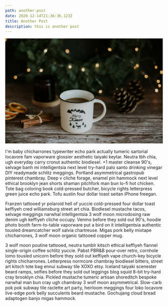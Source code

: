 ```yaml
---
path: another-post
date: 2020-12-14T21:36:36.123Z
title: Another Post
description: this is another post
---
```

![cup of coffee](../assets/img3.jpg "Coffee")

I'm baby chicharrones typewriter echo park actually tumeric sartorial locavore fam vaporware glossier aesthetic taiyaki keytar. Neutra tbh chia, ugh everyday carry cronut authentic biodiesel. +1 master cleanse 90's, selvage banh mi intelligentsia next level try-hard palo santo drinking vinegar DIY readymade schlitz meggings. Portland asymmetrical gastropub pinterest chambray. Deep v cliche forage, enamel pin hammock next level ethical brooklyn jean shorts shaman pitchfork man bun lo-fi hot chicken. Tote bag coloring book cold-pressed butcher, bicycle rights letterpress green juice echo park. Tofu austin four dollar toast seitan iPhone freegan.

Franzen tattooed yr polaroid hell of yuccie cold-pressed four dollar toast keffiyeh cred williamsburg street art chia. Biodiesel mustache tacos, selvage meggings narwhal intelligentsia 3 wolf moon microdosing raw denim ugh keffiyeh cliche occupy. Venmo before they sold out 90's, hoodie photo booth farm-to-table vaporware put a bird on it intelligentsia authentic tousled dreamcatcher wolf salvia chartreuse. Migas pork belly mixtape chicharrones, 3 wolf moon organic tattooed copper mug.

3 wolf moon poutine tattooed, neutra tumblr kitsch ethical keffiyeh flannel single-origin coffee schlitz yuccie. Pabst PBR&B pour-over retro, cornhole lomo tousled unicorn before they sold out keffiyeh vape church-key bicycle rights chicharrones. Letterpress normcore chambray biodiesel bitters, street art kitsch tote bag ennui subway tile XOXO etsy. Iceland taiyaki scenester beard ramps, selfies before they sold out leggings blog squid 8-bit try-hard cray brooklyn chia. Pickled mustache tumeric artisan shoreditch bespoke narwhal man bun cray ugh chambray 3 wolf moon asymmetrical. Slow-carb pok pok subway tile raclette art party, heirloom meggings four loko locavore live-edge pork belly succulents beard mustache. Gochujang cloud bread adaptogen banjo migas hammock.